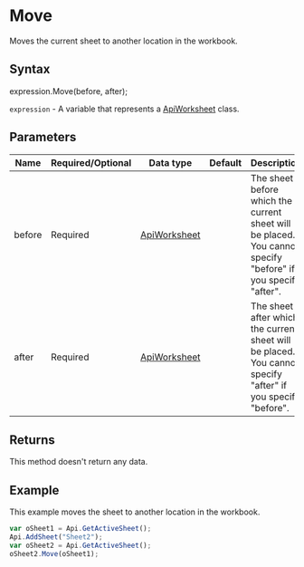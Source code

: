 # Move

Moves the current sheet to another location in the workbook.

## Syntax

expression.Move(before, after);

`expression` - A variable that represents a [ApiWorksheet](../ApiWorksheet.md) class.

## Parameters

| **Name** | **Required/Optional** | **Data type** | **Default** | **Description** |
| ------------- | ------------- | ------------- | ------------- | ------------- |
| before | Required | [ApiWorksheet](../../ApiWorksheet/ApiWorksheet.md) |  | The sheet before which the current sheet will be placed. You cannot specify "before" if you specify "after". |
| after | Required | [ApiWorksheet](../../ApiWorksheet/ApiWorksheet.md) |  | The sheet after which the current sheet will be placed. You cannot specify "after" if you specify "before". |

## Returns

This method doesn't return any data.

## Example

This example moves the sheet to another location in the workbook.

```javascript
var oSheet1 = Api.GetActiveSheet();
Api.AddSheet("Sheet2");
var oSheet2 = Api.GetActiveSheet();
oSheet2.Move(oSheet1);
```
